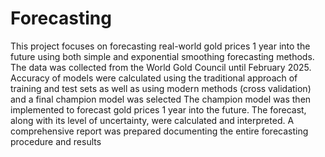 # Forecasting
This project focuses on forecasting real-world gold prices 1 year into the future using both simple and exponential smoothing forecasting methods. 
The data was collected from the World Gold Council until February 2025.
Accuracy of models were calculated using the traditional approach of training and test sets as well as using modern methods (cross validation) and a final champion model was selected
The champion model was then implemented to forecast gold prices 1 year into the future.
The forecast, along with its level of uncertainty, were calculated and interpreted.
A comprehensive report was prepared documenting the entire forecasting procedure and results

